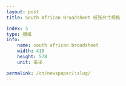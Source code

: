 ```yaml
---
layout: post
title: South African Broadsheet 纸张尺寸规格

index: 5
type: 报纸
info:
    name: south african broadsheet
    width: 410
    height: 578
    unit: 毫米

permalink: /cn/newspaper/:slug/
---
```



